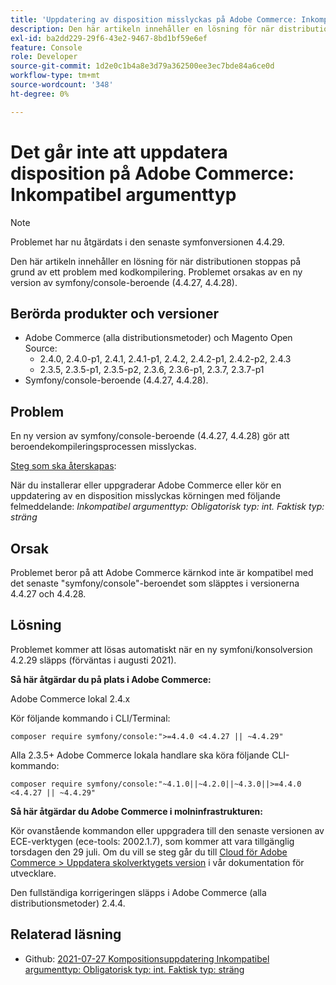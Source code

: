 ```yaml
---
title: 'Uppdatering av disposition misslyckas på Adobe Commerce: Inkompatibel argumenttyp'
description: Den här artikeln innehåller en lösning för när distributionen stoppas på grund av ett problem med kodkompilering. Problemet orsakas av en ny version av symfony/console-beroende (4.4.27, 4.4.28).
exl-id: ba2dd229-29f6-43e2-9467-8bd1bf59e6ef
feature: Console
role: Developer
source-git-commit: 1d2e0c1b4a8e3d79a362500ee3ec7bde84a6ce0d
workflow-type: tm+mt
source-wordcount: '348'
ht-degree: 0%

---
```


# Det går inte att uppdatera disposition på Adobe Commerce: Inkompatibel argumenttyp

>[!NOTE]
>
>Problemet har nu åtgärdats i den senaste symfonversionen 4.4.29.

Den här artikeln innehåller en lösning för när distributionen stoppas på grund av ett problem med kodkompilering. Problemet orsakas av en ny version av symfony/console-beroende (4.4.27, 4.4.28).

## Berörda produkter och versioner

* Adobe Commerce (alla distributionsmetoder) och Magento Open Source:
   * 2.4.0, 2.4.0-p1, 2.4.1, 2.4.1-p1, 2.4.2, 2.4.2-p1, 2.4.2-p2, 2.4.3
   * 2.3.5, 2.3.5-p1, 2.3.5-p2, 2.3.6, 2.3.6-p1, 2.3.7, 2.3.7-p1
* Symfony/console-beroende (4.4.27, 4.4.28).

## Problem

En ny version av symfony/console-beroende (4.4.27, 4.4.28) gör att beroendekompileringsprocessen misslyckas.

<u>Steg som ska återskapas</u>:

När du installerar eller uppgraderar Adobe Commerce eller kör en uppdatering av en disposition misslyckas körningen med följande felmeddelande:
*Inkompatibel argumenttyp: Obligatorisk typ: int. Faktisk typ: sträng*

## Orsak

Problemet beror på att Adobe Commerce kärnkod inte är kompatibel med det senaste &quot;symfony/console&quot;-beroendet som släpptes i versionerna 4.4.27 och 4.4.28.

## Lösning

Problemet kommer att lösas automatiskt när en ny symfoni/konsolversion 4.2.29 släpps (förväntas i augusti 2021).

**Så här åtgärdar du på plats i Adobe Commerce:**

Adobe Commerce lokal 2.4.x

Kör följande kommando i CLI/Terminal:

``composer require symfony/console:">=4.4.0 <4.4.27 || ~4.4.29"``

Alla 2.3.5+ Adobe Commerce lokala handlare ska köra följande CLI-kommando:

``composer require symfony/console:"~4.1.0||~4.2.0||~4.3.0||>=4.4.0 <4.4.27 || ~4.4.29"``

**Så här åtgärdar du Adobe Commerce i molninfrastrukturen:**

Kör ovanstående kommandon eller uppgradera till den senaste versionen av ECE-verktygen (ece-tools: 2002.1.7), som kommer att vara tillgänglig torsdagen den 29 juli. Om du vill se steg går du till [Cloud för Adobe Commerce > Uppdatera skolverktygets version](https://devdocs.magento.com/cloud/project/ece-tools-update.html) i vår dokumentation för utvecklare.

Den fullständiga korrigeringen släpps i Adobe Commerce (alla distributionsmetoder) 2.4.4.

## Relaterad läsning

* Github: [2021-07-27 Kompositionsuppdatering Inkompatibel argumenttyp: Obligatorisk typ: int. Faktisk typ: sträng](https://github.com/magento/magento2/issues/33595)
